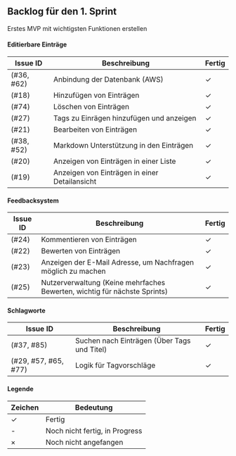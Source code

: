 ## Backlog für den 1. Sprint
Erstes MVP mit wichtigsten Funktionen erstellen

#### Editierbare Einträge
Issue ID|Beschreibung|Fertig
---|---|---
(#36, #62)|Anbindung der Datenbank (AWS)|✓
(#18) |Hinzufügen von Einträgen|✓
(#74) |Löschen von Einträgen|✓
(#27) |Tags zu Einrägen hinzufügen und anzeigen|✓
(#21) |Bearbeiten von Einträgen|✓
(#38, #52)|Markdown Unterstützung in den Einträgen|✓
(#20) |Anzeigen von Einträgen in einer Liste|✓
(#19) |Anzeigen von Einträgen in einer Detailansicht|✓

#### Feedbacksystem
Issue ID|Beschreibung|Fertig
---|---|---
(#24)|Kommentieren von Einträgen|✓
(#22)|Bewerten von Einträgen|✓
(#23)|Anzeigen der E-Mail Adresse, um Nachfragen möglich zu machen|✓
(#25)|Nutzerverwaltung (Keine mehrfaches Bewerten, wichtig für nächste Sprints)|✓

#### Schlagworte
Issue ID|Beschreibung|Fertig
---|---|---
(#37, #85)|Suchen nach Einträgen (Über Tags und Titel)|✓
(#29, #57, #65, #77)|Logik für Tagvorschläge|✓

#### Legende
Zeichen|Bedeutung
---|---
✓|Fertig
-|Noch nicht fertig, in Progress
×|Noch nicht angefangen
